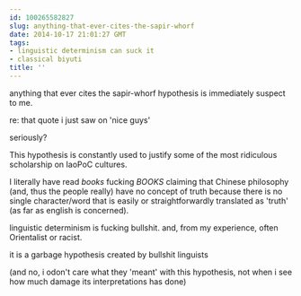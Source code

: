 ```yaml
---
id: 100265582827
slug: anything-that-ever-cites-the-sapir-whorf
date: 2014-10-17 21:01:27 GMT
tags:
- linguistic determinism can suck it
- classical biyuti
title: ''
---
```

anything that ever cites the sapir-whorf hypothesis is immediately suspect to me.

re: that quote i just saw on 'nice guys'

seriously?

This hypothesis is constantly used to justify some of the most ridiculous scholarship on IaoPoC cultures.

I literally have read *books* fucking *BOOKS* claiming that Chinese philosophy (and, thus the people really) have no concept of truth because there is no single character/word that is easily or straightforwardly translated as 'truth' (as far as english is concerned).

linguistic determinism is fucking bullshit. and, from my experience, often Orientalist or racist.

it is a garbage hypothesis created by bullshit linguists

(and no, i odon't care what they 'meant' with this hypothesis, not when i see how much damage its interpretations has done)